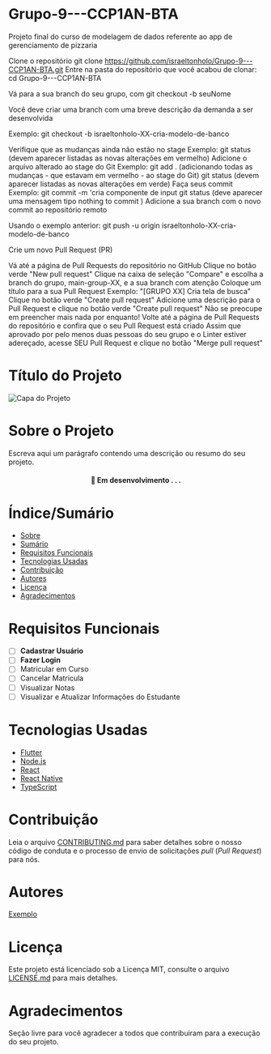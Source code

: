 # Grupo-9---CCP1AN-BTA
Projeto final do curso de modelagem de dados referente ao app de gerenciamento de pizzaria

Clone o repositório
git clone https://github.com/israeltonholo/Grupo-9---CCP1AN-BTA.git
Entre na pasta do repositório que você acabou de clonar:
cd Grupo-9---CCP1AN-BTA

Vá para a sua branch do seu grupo, com git checkout -b seuNome


Você deve criar uma branch com uma breve descrição da demanda a ser desenvolvida


Exemplo: git checkout -b israeltonholo-XX-cria-modelo-de-banco

Verifique que as mudanças ainda não estão no stage
Exemplo: git status (devem aparecer listadas as novas alterações em vermelho)
Adicione o arquivo alterado ao stage do Git
Exemplo:
git add . (adicionando todas as mudanças - que estavam em vermelho - ao stage do Git)
git status (devem aparecer listadas as novas alterações em verde)
Faça seus commit
Exemplo:
git commit -m 'cria componente de input
git status (deve aparecer uma mensagem tipo nothing to commit )
Adicione a sua branch com o novo commit ao repositório remoto

Usando o exemplo anterior: git push -u origin israeltonholo-XX-cria-modelo-de-banco

Crie um novo Pull Request (PR)

Vá até a página de Pull Requests do repositório no GitHub
Clique no botão verde "New pull request"
Clique na caixa de seleção "Compare" e escolha a branch do grupo, main-group-XX, e a sua branch com atenção
Coloque um título para a sua Pull Request
Exemplo: "[GRUPO XX] Cria tela de busca"
Clique no botão verde "Create pull request"
Adicione uma descrição para o Pull Request e clique no botão verde "Create pull request"
Não se preocupe em preencher mais nada por enquanto!
Volte até a página de Pull Requests do repositório e confira que o seu Pull Request está criado
Assim que aprovado por pelo menos duas pessoas do seu grupo e o Linter estiver adereçado, acesse SEU Pull Request e clique no botão "Merge pull request"

# Título do Projeto


![Capa do Projeto](https://picsum.photos/850/280)

# Sobre o Projeto

Escreva aqui um parágrafo contendo uma descrição ou resumo do seu projeto.

<h4 align="center"> 
	🚧  Em desenvolvimento . . .
</h4>

# Índice/Sumário

* [Sobre](#sobre-o-projeto)
* [Sumário](#índice/sumário)
* [Requisitos Funcionais](#requisitos-funcionais)
* [Tecnologias Usadas](#tecnologias-usadas)
* [Contribuição](#contribuição)
* [Autores](#autores)
* [Licença](#licença)
* [Agradecimentos](#agradecimentos)


# Requisitos Funcionais 

- [ ] **Cadastrar Usuário**
- [ ] **Fazer Login**
- [ ] Matricular em Curso
- [ ] Cancelar Matricula
- [ ] Visualizar Notas
- [ ] Visualizar e Atualizar Informações do Estudante

# Tecnologias Usadas

- [Flutter](https://flutter.dev/)
- [Node.js](https://nodejs.org/en/)
- [React](https://pt-br.reactjs.org/)
- [React Native](https://reactnative.dev/)
- [TypeScript](https://www.typescriptlang.org/)

# Contribuição

Leia o arquivo [CONTRIBUTING.md](CONTRIBUTING.md) para saber detalhes sobre o nosso código de conduta e o processo de envio de solicitações *pull* (*Pull Request*) para nós.

# Autores

[Exemplo](https://github.com/testing-library/react-testing-library#contributors)

# Licença

Este projeto está licenciado sob a Licença MIT,  consulte o arquivo [LICENSE.md](LICENSE.md) para mais detalhes.

# Agradecimentos

Seção livre para você agradecer a todos que contribuiram para a execução do seu projeto.
